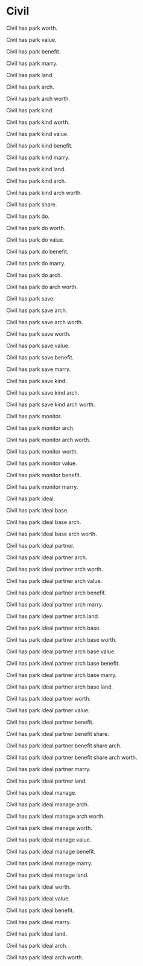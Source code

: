 # Civil

Civil has park worth.

Civil has park value.

Civil has park benefit.

Civil has park marry.

Civil has park land.

Civil has park arch.

Civil has park arch worth.

Civil has park kind.

Civil has park kind worth.

Civil has park kind value.

Civil has park kind benefit.

Civil has park kind marry.

Civil has park kind land.

Civil has park kind arch.

Civil has park kind arch worth.

Civil has park share.

Civil has park do.

Civil has park do worth.

Civil has park do value.

Civil has park do benefit.

Civil has park do marry.

Civil has park do arch.

Civil has park do arch worth.

Civil has park save.

Civil has park save arch.

Civil has park save arch worth.

Civil has park save worth.

Civil has park save value.

Civil has park save benefit.

Civil has park save marry.

Civil has park save kind.

Civil has park save kind arch.

Civil has park save kind arch worth.

Civil has park monitor.

Civil has park monitor arch.

Civil has park monitor arch worth.

Civil has park monitor worth.

Civil has park monitor value.

Civil has park monitor benefit.

Civil has park monitor marry.

Civil has park ideal.

Civil has park ideal base.

Civil has park ideal base arch.

Civil has park ideal base arch worth.

Civil has park ideal partner.

Civil has park ideal partner arch.

Civil has park ideal partner arch worth.

Civil has park ideal partner arch value.

Civil has park ideal partner arch benefit.

Civil has park ideal partner arch marry.

Civil has park ideal partner arch land.

Civil has park ideal partner arch base.

Civil has park ideal partner arch base worth.

Civil has park ideal partner arch base value.

Civil has park ideal partner arch base benefit.

Civil has park ideal partner arch base marry.

Civil has park ideal partner arch base land.

Civil has park ideal partner worth.

Civil has park ideal partner value.

Civil has park ideal partner benefit.

Civil has park ideal partner benefit share.

Civil has park ideal partner benefit share arch.

Civil has park ideal partner benefit share arch worth.

Civil has park ideal partner marry.

Civil has park ideal partner land.

Civil has park ideal manage. 

Civil has park ideal manage arch. 

Civil has park ideal manage arch worth. 

Civil has park ideal manage worth. 

Civil has park ideal manage value. 

Civil has park ideal manage benefit. 

Civil has park ideal manage marry. 

Civil has park ideal manage land. 

Civil has park ideal worth.

Civil has park ideal value.

Civil has park ideal benefit.

Civil has park ideal marry.

Civil has park ideal land.

Civil has park ideal arch.

Civil has park ideal arch worth.